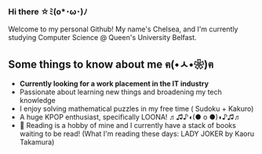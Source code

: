 ### Hi there ☆ﾐ(o*･ω･)ﾉ

Welcome to my personal Github! My name's Chelsea, and I'm currently studying Computer Science @ Queen's University Belfast.


## Some things to know about me	ฅ(•ㅅ•❀)ฅ
- **Currently looking for a work placement in the IT industry**
- Passionate about learning new things and broadening my tech knowledge
- I enjoy solving mathematical puzzles in my free time ( Sudoku + Kakuro) 
- A huge KPOP enthusiast, specifically LOONA! ♬♫♪◖(● o ●)◗♪♫♬
- 📖 Reading is a hobby of mine and I currently have a stack of books waiting to be read! (What I'm reading these days: LADY JOKER by Kaoru Takamura)



<!--
**chemardes/chemardes** is a ✨ _special_ ✨ repository because its `README.md` (this file) appears on your GitHub profile.

Here are some ideas to get you started:

- 🔭 I’m currently working on ...
- 🌱 I’m currently learning ...
- 👯 I’m looking to collaborate on ...
- 🤔 I’m looking for help with ...
- 💬 Ask me about ...
- 📫 How to reach me: ...
- 😄 Pronouns: ...
- ⚡ Fun fact: ...
-->
